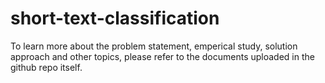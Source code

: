 # short-text-classification

To learn more about the problem statement, emperical study, solution approach and other topics, please refer to the documents uploaded in the github repo itself.
